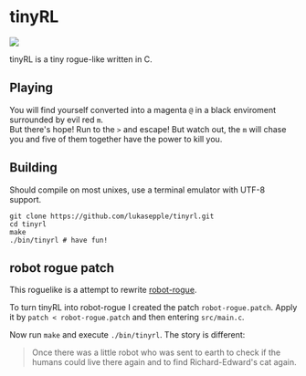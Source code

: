 tinyRL
======

![](https://i.imgur.com/mn1IXxQ.png)

tinyRL is a tiny rogue-like written in C. 

## Playing
You will find yourself converted into a magenta `@` in a black enviroment surrounded by evil red `m`.  
But there's hope! Run to the `>` and escape! But watch out, the `m` will chase you and five of them together have the power to kill you.

## Building
Should compile on most unixes, use a terminal emulator with UTF-8 support.

	git clone https://github.com/lukasepple/tinyrl.git
	cd tinyrl
	make
	./bin/tinyrl # have fun!


## robot rogue patch
This roguelike is a attempt to rewrite [robot-rogue](https://github.com/lukasepple/robot-rogue).

To turn tinyRL into robot-rogue I created the patch `robot-rogue.patch`. Apply it by `patch < robot-rogue.patch` and then entering `src/main.c`.

Now run `make` and execute `./bin/tinyrl`. The story is different:

> Once there was a little robot who was sent to earth to check if the humans could live there again and to find Richard-Edward's cat again.

